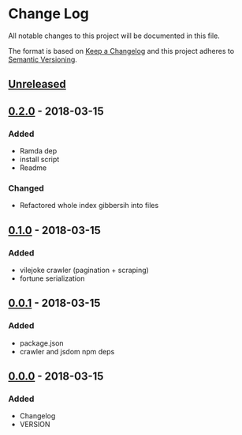 # Change Log
All notable changes to this project will be documented in this file.

The format is based on [Keep a Changelog](http://keepachangelog.com/)
and this project adheres to [Semantic Versioning](http://semver.org/).

## [Unreleased]

## [0.2.0] - 2018-03-15
### Added
- Ramda dep
- install script
- Readme

### Changed
- Refactored whole index gibbersih into files

## [0.1.0] - 2018-03-15
### Added
- vilejoke crawler (pagination + scraping)
- fortune serialization

## [0.0.1] - 2018-03-15
### Added
- package.json
- crawler and jsdom npm deps

## [0.0.0] - 2018-03-15
### Added
- Changelog
- VERSION

[Unreleased]: https://github.com/grissius/offensive-fortune/compare/v0.2.0...HEAD
[0.2.0]: https://github.com/grissius/offensive-fortune/compare/v0.1.0...v0.2.0
[0.1.0]: https://github.com/grissius/offensive-fortune/compare/v0.0.1...v0.1.0
[0.0.1]: https://github.com/grissius/offensive-fortune/compare/v0.0.0...v0.0.1
[0.0.0]: https://github.com/grissius/offensive-fortune/compare/0e1c31b...v0.0.0
